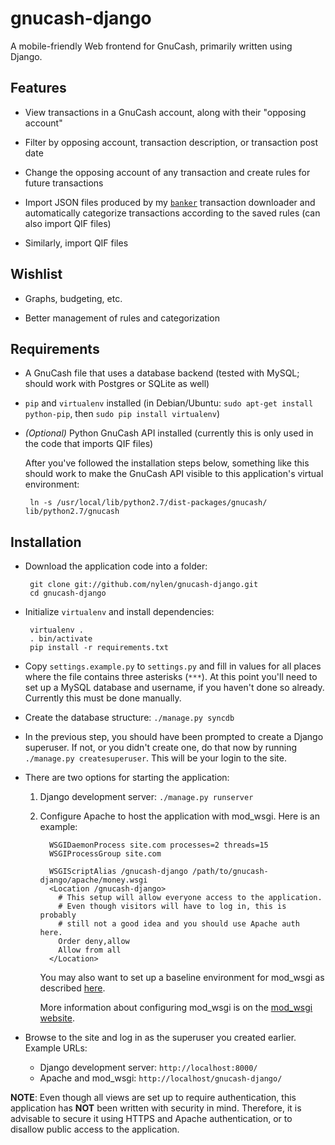 gnucash-django
==============

A mobile-friendly Web frontend for GnuCash, primarily written using Django.

Features
--------

 - View transactions in a GnuCash account, along with their "opposing
   account"

 - Filter by opposing account, transaction description, or transaction post
   date

 - Change the opposing account of any transaction and create rules for future
   transactions

 - Import JSON files produced by my
   [`banker`](https://github.com/nylen/node-banker) transaction downloader and
   automatically categorize transactions according to the saved rules (can also
   import QIF files)

 - Similarly, import QIF files

Wishlist
--------

 - Graphs, budgeting, etc.

 - Better management of rules and categorization

Requirements
------------

 - A GnuCash file that uses a database backend (tested with MySQL; should work
   with Postgres or SQLite as well)

 - `pip` and `virtualenv` installed (in Debian/Ubuntu: `sudo apt-get install
   python-pip`, then `sudo pip install virtualenv`)

 - _(Optional)_ Python GnuCash API installed (currently this is only used in the
   code that imports QIF files)

   After you've followed the installation steps below, something like this
   should work to make the GnuCash API visible to this application's virtual
   environment:

        ln -s /usr/local/lib/python2.7/dist-packages/gnucash/ lib/python2.7/gnucash

Installation
------------

 - Download the application code into a folder:

        git clone git://github.com/nylen/gnucash-django.git
        cd gnucash-django

 - Initialize `virtualenv` and install dependencies:

        virtualenv .
        . bin/activate
        pip install -r requirements.txt

 - Copy `settings.example.py` to `settings.py` and fill in values for all
   places where the file contains three asterisks (`***`).  At this point
   you'll need to set up a MySQL database and username, if you haven't done so
   already.  Currently this must be done manually.

 - Create the database structure: `./manage.py syncdb`

 - In the previous step, you should have been prompted to create a Django
   superuser.  If not, or you didn't create one, do that now by running
   `./manage.py createsuperuser`.  This will be your login to the site.

 - There are two options for starting the application:
   1. Django development server: `./manage.py runserver`
   2. Configure Apache to host the application with mod\_wsgi.  Here is an
      example:

            WSGIDaemonProcess site.com processes=2 threads=15
            WSGIProcessGroup site.com

            WSGIScriptAlias /gnucash-django /path/to/gnucash-django/apache/money.wsgi
            <Location /gnucash-django>
              # This setup will allow everyone access to the application.
              # Even though visitors will have to log in, this is probably
              # still not a good idea and you should use Apache auth here.
              Order deny,allow
              Allow from all
            </Location>

      You may also want to set up a baseline environment for mod\_wsgi as
      described
      [here](http://code.google.com/p/modwsgi/wiki/VirtualEnvironments#Baseline_Environment).

      More information about configuring mod\_wsgi is on the
      [mod\_wsgi website](http://code.google.com/p/modwsgi/).

 - Browse to the site and log in as the superuser you created earlier.  Example
   URLs:
    - Django development server: `http://localhost:8000/`
    - Apache and mod\_wsgi: `http://localhost/gnucash-django/`

**NOTE**: Even though all views are set up to require authentication, this
application has **NOT** been written with security in mind.  Therefore, it is
advisable to secure it using HTTPS and Apache authentication, or to disallow
public access to the application.
